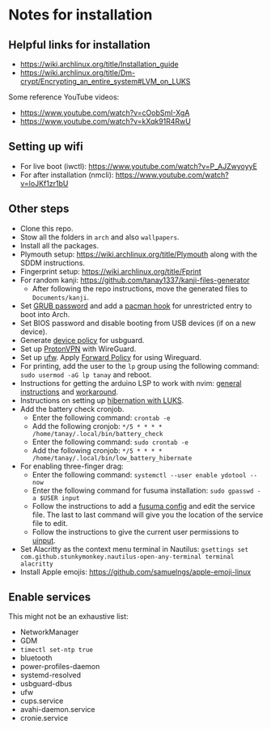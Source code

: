 # Notes for installation

## Helpful links for installation

- https://wiki.archlinux.org/title/Installation_guide
- https://wiki.archlinux.org/title/Dm-crypt/Encrypting_an_entire_system#LVM_on_LUKS

Some reference YouTube videos:
- https://www.youtube.com/watch?v=cOobSmI-XgA
- https://www.youtube.com/watch?v=kXqk91R4RwU

## Setting up wifi

- For live boot (iwctl): https://www.youtube.com/watch?v=P_AJZwyoyyE
- For after installation (nmcli): https://www.youtube.com/watch?v=loJKf1zr1bU

## Other steps

- Clone this repo.
- Stow all the folders in `arch` and also `wallpapers`.
- Install all the packages.
- Plymouth setup: https://wiki.archlinux.org/title/Plymouth along with the SDDM instructions.
- Fingerprint setup: https://wiki.archlinux.org/title/Fprint
- For random kanji: https://github.com/tanay1337/kanji-files-generator
  - After following the repo instructions, move the generated files to `Documents/kanji`.
- Set [GRUB password](https://wiki.archlinux.org/title/GRUB/Tips_and_tricks#Password_protection_of_GRUB_menu) and add a [pacman hook](https://wiki.archlinux.org/title/Talk:GRUB/Tips_and_tricks#Password_protection_of_non_local_system_boot_options) for unrestricted entry to boot into Arch.
- Set BIOS password and disable booting from USB devices (if on a new device).
- Generate [device policy](https://wiki.archlinux.org/title/USBGuard) for usbguard.
- Set up [ProtonVPN](https://wiki.archlinux.org/title/ProtonVPN) with WireGuard.
- Set up [ufw](https://wiki.archlinux.org/title/Uncomplicated_Firewall). Apply [Forward Policy](https://wiki.archlinux.org/title/Uncomplicated_Firewall#Forward_policy) for using Wireguard.
- For printing, add the user to the `lp` group using the following command: `sudo usermod -aG lp tanay` and reboot.
- Instructions for getting the arduino LSP to work with nvim: [general instructions](https://github.com/neovim/nvim-lspconfig/blob/master/doc/configs.md#arduino_language_server) and [workaround](https://github.com/arduino/arduino-language-server/pull/199#issuecomment-2519818108).
- Instructions on setting up [hibernation with LUKS](https://gist.github.com/Iwwww/008ef082a52cc509d186889118412aa6).
- Add the battery check cronjob.
  - Enter the following command: `crontab -e`
  - Add the following cronjob: `*/5 * * * * /home/tanay/.local/bin/battery_check`
  - Enter the following command: `sudo crontab -e`
  - Add the following cronjob: `*/5 * * * * /home/tanay/.local/bin/low_battery_hibernate`
- For enabling three-finger drag:
  - Enter the following command: `systemctl --user enable ydotool --now`
  - Enter the following command for fusuma installation: `sudo gpasswd -a $USER input`
  - Follow the instructions to add a [fusuma config](https://github.com/iberianpig/fusuma/issues/173#issuecomment-2058984377) and edit the service file. The last to last command will give you the location of the service file to edit.
  - Follow the instructions to give the current user permissions to [uinput](https://stackoverflow.com/questions/11939255/writing-to-dev-uinput-on-ubuntu-12-04).
- Set Alacritty as the context menu terminal in Nautilus: `gsettings set com.github.stunkymonkey.nautilus-open-any-terminal terminal alacritty`
- Install Apple emojis: https://github.com/samuelngs/apple-emoji-linux

## Enable services

This might not be an exhaustive list:
- NetworkManager
- GDM
- `timectl set-ntp true`
- bluetooth
- power-profiles-daemon
- systemd-resolved
- usbguard-dbus
- ufw
- cups.service
- avahi-daemon.service
- cronie.service

